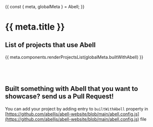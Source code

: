 {{
  const { meta, globalMeta } = Abell;
}}

<style>
p {
  padding: 2px 0px;
}
</style>

# {{ meta.title }}

## List of projects that use Abell
{{ meta.components.renderProjectsList(globalMeta.builtWithAbell) }}

<br/><br/>

## Built something with Abell that you want to showcase? send us a Pull Request!
You can add your project by adding entry to `builtWithAbell` property in  [https://github.com/abelljs/abell-website/blob/main/abell.config.js](https://github.com/abelljs/abell-website/blob/main/abell.config.js) file